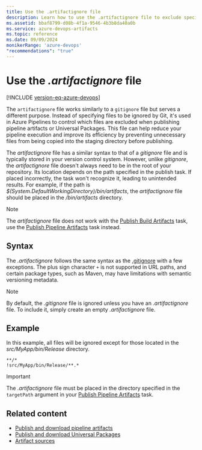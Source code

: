 ```yaml
---
title: Use the .artifactignore file
description: Learn how to use the .artifactignore file to exclude specific files and folders when publishing artifacts in Azure Pipelines.
ms.assetid: bbaf8799-d08b-4f1a-9546-4b3b8da40a0b
ms.service: azure-devops-artifacts
ms.topic: reference
ms.date: 09/09/2024
monikerRange: 'azure-devops'
"recommendations": "true"
---
```


# Use the *.artifactignore* file

[!INCLUDE [version-eq-azure-devops](../../includes/version-eq-azure-devops.md)]

The `artifactignore` file works similarly to a `gitignore` file but serves a different purpose. Instead of specifying files to be ignored by Git, it's used in Azure Pipelines to control which files are excluded when publishing pipeline artifacts or Universal Packages. This file can help reduce your pipeline execution and improve its efficiency by preventing unnecessary files from being copied into the staging directory before publishing.

The *artifactignore* file has a similar syntax to that of a *gitignore* file and is typically stored in your version control system. However, unlike *gitignore*, the *artifactignore* file doesn't always need to be in the root of your repository. Its location depends on the path specified in the publish task. If placed incorrectly, the task won't recognize it, leading to unintended results. For example, if the path is *$(System.DefaultWorkingDirectory)/bin/artifacts*, the *artifactignore* file should be placed in the */bin/artifacts* directory.

> [!Note]
> The *artifactignore* file does not work with the [Publish Build Artifacts](/azure/devops/pipelines/tasks/reference/publish-build-artifacts-v1) task, use the [Publish Pipeline Artifacts](/azure/devops/pipelines/tasks/reference/publish-pipeline-artifact-v1) task instead.

## Syntax

The *.artifactignore* follows the same syntax as the [.gitignore](https://git-scm.com/docs/gitignore) with a few exceptions. The plus sign character `+` is not supported in URL paths, and certain package types, such as Maven, may have limitations with semantic versioning metadata.

> [!Note]
> By default, the *.gitignore* file is ignored unless you have an *.artifactignore* file. To include it, simply create an empty *.artifactignore* file.

## Example

In this example, all files will be ignored except for those located in the *src/MyApp/bin/Release* directory.

```artifactignore
**/*
!src/MyApp/bin/Release/**.*
```

> [!IMPORTANT]
> The *.artifactignore* file must be placed in the directory specified in the `targetPath` argument in your [Publish Pipeline Artifacts](/azure/devops/pipelines/tasks/reference/publish-pipeline-artifact-v1) task.

## Related content

- [Publish and download pipeline artifacts](../../pipelines/artifacts/pipeline-artifacts.md)
- [Publish and download Universal Packages](../../pipelines/artifacts/universal-packages.md)
- [Artifact sources](../../pipelines/release/artifacts.md)

